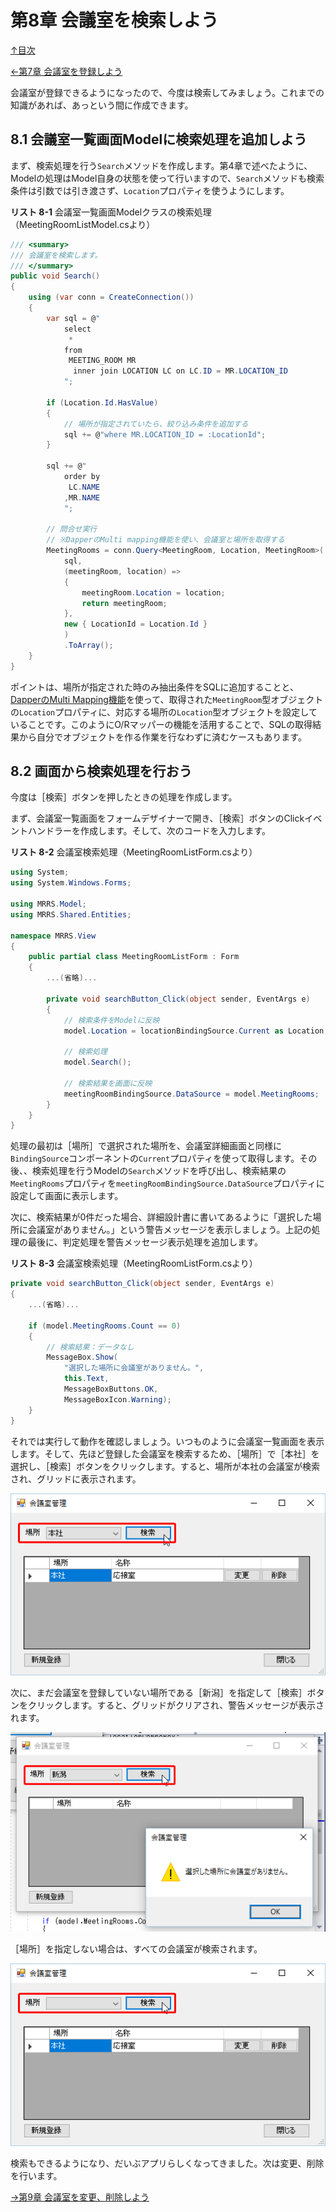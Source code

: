 第8章 会議室を検索しよう
=====

[↑目次](../README.md "目次")

[←第7章 会議室を登録しよう](07.md)

会議室が登録できるようになったので、今度は検索してみましょう。これまでの知識があれば、あっという間に作成できます。

## 8.1 会議室一覧画面Modelに検索処理を追加しよう

まず、検索処理を行う`Search`メソッドを作成します。第4章で述べたように、Modelの処理はModel自身の状態を使って行いますので、`Search`メソッドも検索条件は引数では引き渡さず、`Location`プロパティを使うようにします。

**リスト 8-1** 会議室一覧画面Modelクラスの検索処理（MeetingRoomListModel.csより）

```csharp
/// <summary>
/// 会議室を検索します。
/// </summary>
public void Search()
{
    using (var conn = CreateConnection())
    {
        var sql = @"
            select
             *
            from
             MEETING_ROOM MR
              inner join LOCATION LC on LC.ID = MR.LOCATION_ID
            ";

        if (Location.Id.HasValue)
        {
            // 場所が指定されていたら、絞り込み条件を追加する
            sql += @"where MR.LOCATION_ID = :LocationId";
        }

        sql += @"
            order by
             LC.NAME
            ,MR.NAME
            ";

        // 問合せ実行
        // ※DapperのMulti mapping機能を使い、会議室と場所を取得する
        MeetingRooms = conn.Query<MeetingRoom, Location, MeetingRoom>(
            sql,
            (meetingRoom, location) =>
            {
                meetingRoom.Location = location;
                return meetingRoom;
            },
            new { LocationId = Location.Id }
            )
            .ToArray();
    }
}
```

ポイントは、場所が指定された時のみ抽出条件をSQLに追加することと、[DapperのMulti Mapping機能](http://qiita.com/NetSeed/items/dda1096d03dfbf5fe431)を使って、取得された`MeetingRoom`型オブジェクトの`Location`プロパティに、対応する場所の`Location`型オブジェクトを設定していることです。このようにO/Rマッパーの機能を活用することで、SQLの取得結果から自分でオブジェクトを作る作業を行なわずに済むケースもあります。

## 8.2 画面から検索処理を行おう

今度は［検索］ボタンを押したときの処理を作成します。

まず、会議室一覧画面をフォームデザイナーで開き、［検索］ボタンのClickイベントハンドラーを作成します。そして、次のコードを入力します。

**リスト 8-2** 会議室検索処理（MeetingRoomListForm.csより）

```csharp
using System;
using System.Windows.Forms;

using MRRS.Model;
using MRRS.Shared.Entities;

namespace MRRS.View
{
    public partial class MeetingRoomListForm : Form
    {
        ...(省略)...

        private void searchButton_Click(object sender, EventArgs e)
        {
            // 検索条件をModelに反映
            model.Location = locationBindingSource.Current as Location;

            // 検索処理
            model.Search();

            // 検索結果を画面に反映
            meetingRoomBindingSource.DataSource = model.MeetingRooms;
        }
    }
}
```

処理の最初は［場所］で選択された場所を、会議室詳細画面と同様に`BindingSource`コンポーネントの`Current`プロパティを使って取得します。その後、、検索処理を行うModelの`Search`メソッドを呼び出し、検索結果の`MeetingRooms`プロパティを`meetingRoomBindingSource.DataSource`プロパティに設定して画面に表示します。

次に、検索結果が0件だった場合、詳細設計書に書いてあるように「選択した場所に会議室がありません。」という警告メッセージを表示しましょう。上記の処理の最後に、判定処理を警告メッセージ表示処理を追加します。

**リスト 8-3** 会議室検索処理（MeetingRoomListForm.csより）

```csharp
private void searchButton_Click(object sender, EventArgs e)
{
    ...(省略)...

    if (model.MeetingRooms.Count == 0)
    {
        // 検索結果：データなし
        MessageBox.Show(
            "選択した場所に会議室がありません。",
            this.Text,
            MessageBoxButtons.OK,
            MessageBoxIcon.Warning);
    }
}
```

それでは実行して動作を確認しましょう。いつものように会議室一覧画面を表示します。そして、先ほど登録した会議室を検索するため、［場所］で［本社］を選択し、［検索］ボタンをクリックします。すると、場所が本社の会議室が検索され、グリッドに表示されます。

![本社で検索](images/08-01.png)

次に、まだ会議室を登録していない場所である［新潟］を指定して［検索］ボタンをクリックします。すると、グリッドがクリアされ、警告メッセージが表示されます。

![新潟で検索](images/08-02.png)

［場所］を指定しない場合は、すべての会議室が検索されます。

![場所を指定せず検索](images/08-03.png)

検索もできるようになり、だいぶアプリらしくなってきました。次は変更、削除を行います。

[→第9章 会議室を変更、削除しよう](09.md)
